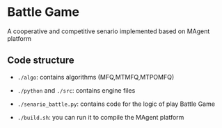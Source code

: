 # Battle Game

A cooperative and competitive senario implemented based on MAgent platform 

## Code structure

- `./algo`: contains algorithms (MFQ,MTMFQ,MTPOMFQ)

- `./python` and `./src`: contains engine files

- `./senario_battle.py`: contains code for the logic of play Battle Game

- `./build.sh`: you can run it to compile the MAgent platform
